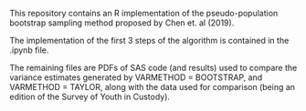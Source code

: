 This repository contains an R implementation of the pseudo-population bootstrap sampling method proposed by Chen et. al (2019). 

The implementation of the first 3 steps of the algorithm is contained in the .ipynb file. 

The remaining files are PDFs of SAS code (and results) used to compare the variance estimates generated by VARMETHOD = BOOTSTRAP, and VARMETHOD = TAYLOR, 
along with the data used for comparison (being an edition of the Survey of Youth in Custody). 
